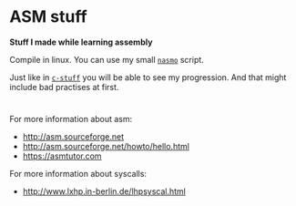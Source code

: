 # ASM stuff
**Stuff I made while learning assembly**

Compile in linux. You can use my small [`nasmo`](https://github.com/r4v10l1/arch-dotfiles/blob/main/dotfiles/bashrc/nasmo) script.

Just like in [`c-stuff`](https://github.com/r4v0l1/c-stuff) you will be able to see my progression. And that might include bad practises at first.

# 

For more information about asm:
  - http://asm.sourceforge.net
  - http://asm.sourceforge.net/howto/hello.html
  - https://asmtutor.com

For more information about syscalls:
  - http://www.lxhp.in-berlin.de/lhpsyscal.html
